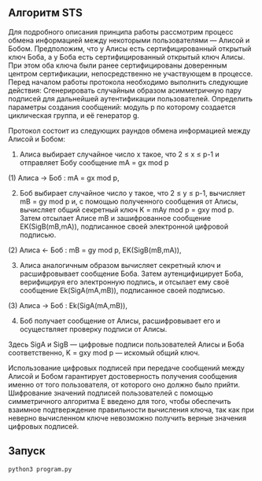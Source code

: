 ## Алгоритм STS
Для подробного описания принципа работы рассмотрим процесс обмена информацией между некоторыми пользователями — Алисой и Бобом. Предположим, что у Алисы есть сертифицированный открытый ключ Боба, а у Боба есть сертифицированный открытый ключ Алисы. При этом оба ключа были ранее сертифицированы доверенным центром сертификации, непосредственно не участвующем в процессе. Перед началом работы протокола необходимо выполнить следующие действия:
Сгенерировать случайным образом асимметричную пару подписей для дальнейшей аутентификации пользователей.
Определить параметры создания сообщений: модуль p по которому создается циклическая группа, и её генератор g.

Протокол состоит из следующих раундов обмена информацией между Алисой и Бобом:

1. Алиса выбирает случайное число x такое, что 2 ≤ x ≤ p-1 и отправляет Бобу сообщение mA = gx mod p

(1) Алиса → Боб : mA = gx mod p,

2. Боб выбирает случайное число y такое, что 2 ≤ y ≤ p-1, вычисляет mB = gy mod p и, с помощью полученного сообщения от Алисы, вычисляет общий секретный ключ K = mAy mod p = gxy mod p. Затем отсылает Алисе mB и зашифрованное сообщение EK(SigB(mB,mA)), подписанное своей электронной цифровой подписью.

(2) Алиса ← Боб : mB = gy mod p, EK(SigB(mB,mA)),

3. Алиса аналогичным образом вычисляет секретный ключ и расшифровывает сообщение Боба. Затем аутенцифицирует Боба, верифицируя его электронную подпись, и отсылает ему своё сообщение Ek(SigA(mA,mB)), подписанное своей подписью.

(3) Алиса → Боб : Ek(SigA(mA,mB)),

4. Боб получает сообщение от Алисы, расшифровывает его и осуществляет проверку подписи от Алисы.

Здесь SigA и SigB — цифровые подписи пользователей Алисы и Боба соответственно, K = gxy mod p — искомый общий ключ.

Использование цифровых подписей при передаче сообщений между Алисой и Бобом гарантирует достоверность получения сообщения именно от того пользователя, от которого оно должно было прийти. Шифрование значений подписей пользователей с помощью симметричного алгоритма E введено для того, чтобы обеспечить взаимное подтверждение правильности вычисления ключа, так как при неверно вычисленном ключе невозможно получить верные значения цифровых подписей. 


## Запуск
`python3 program.py`
